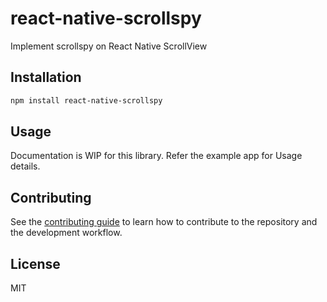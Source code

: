 # react-native-scrollspy

Implement scrollspy on React Native ScrollView

## Installation

```sh
npm install react-native-scrollspy
```

## Usage

Documentation is WIP for this library. Refer the example app for Usage details.

## Contributing

See the [contributing guide](CONTRIBUTING.md) to learn how to contribute to the repository and the development workflow.

## License

MIT

